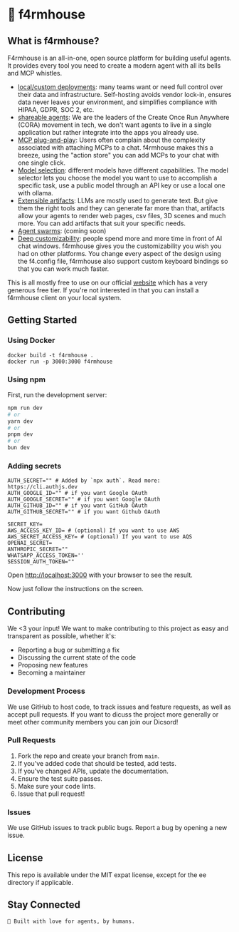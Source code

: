 # 🏡 f4rmhouse
## What is f4rmhouse?

F4rmhouse is an all-in-one, open source platform for building useful agents. It provides every tool you need to create a modern agent with all its bells and MCP whistles. 

* [local/custom deployments](https://f4rmhouse.com): many teams want or need full control over their data and infrastructure. Self-hosting avoids vendor lock-in, ensures data never leaves your environment, and simplifies compliance with HIPAA, GDPR, SOC 2, etc.
* [shareable agents](https://f4rmhouse.com): We are the leaders of the Create Once Run Anywhere (CORA) movement in tech, we don't want agents to live in a single application but rather integrate into the apps you already use.
* [MCP plug-and-play](https://f4rmhouse.com): Users often complain about the complexity associated with attaching MCPs to a chat. f4rmhouse makes this a breeze, using the "action store" you can add MCPs to your chat with one single click. 
* [Model selection](https://f4rmhouse.com): different models have different capabilities. The model selector lets you choose the model you want to use to accomplish a specific task, use a public model through an API key or use a local one with ollama.
* [Extensible artifacts](https://f4rmhouse.com): LLMs are mostly used to generate text. But give them the right tools and they can generate far more than that, artifacts allow your agents to render web pages, csv files, 3D scenes and much more. You can add artifacts that suit your specific needs.
* [Agent swarms](https://f4rmhouse.com): (coming soon)
* [Deep customizability](https://f4rmhouse.com): people spend more and more time in front of AI chat windows. f4rmhouse gives you the customizability you wish you had on other platforms. You change every aspect of the design using the f4.config file, f4rmhouse also support custom keyboard bindings so that you can work much faster.

This is all mostly free to use on our official [website](https://f4rmhouse.com) which has a very generous free tier. If you're not interested in that you can install a f4rmhouse client on your local system. 

## Getting Started

### Using Docker

```
docker build -t f4rmhouse .
docker run -p 3000:3000 f4rmhouse
```

### Using npm

First, run the development server:

```bash
npm run dev
# or
yarn dev
# or
pnpm dev
# or
bun dev
```

### Adding secrets
```
AUTH_SECRET="" # Added by `npx auth`. Read more: https://cli.authjs.dev
AUTH_GOOGLE_ID="" # if you want Google OAuth
AUTH_GOOGLE_SECRET="" # if you want Google OAuth
AUTH_GITHUB_ID="" # if you want GitHub OAuth
AUTH_GITHUB_SECRET="" # if you want Github OAuth
  
SECRET_KEY= 
AWS_ACCESS_KEY_ID= # (optional) If you want to use AWS 
AWS_SECRET_ACCESS_KEY= # (optional) If you want to use AQS
OPENAI_SECRET= 
ANTHROPIC_SECRET=""
WHATSAPP_ACCESS_TOKEN=''
SESSION_AUTH_TOKEN=""
```

Open [http://localhost:3000](http://localhost:3000) with your browser to see the result.

Now just follow the instructions on the screen.

## Contributing

We <3 your input! We want to make contributing to this project as easy and transparent as possible, whether it's:

- Reporting a bug or submitting a fix
- Discussing the current state of the code
- Proposing new features
- Becoming a maintainer

### Development Process

We use GitHub to host code, to track issues and feature requests, as well as accept pull requests. If you want to dicuss the project more generally or meet other community members you can join our Dicsord! 

### Pull Requests

1. Fork the repo and create your branch from `main`.
2. If you've added code that should be tested, add tests.
3. If you've changed APIs, update the documentation.
4. Ensure the test suite passes.
5. Make sure your code lints.
6. Issue that pull request!

### Issues

We use GitHub issues to track public bugs. Report a bug by opening a new issue.

## License

This repo is available under the MIT expat license, except for the ee directory if applicable.

## Stay Connected

    🏡 Built with love for agents, by humans.
